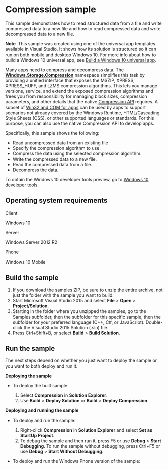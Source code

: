 ﻿<!---
  category: Data
--->

# Compression sample

This sample demonstrates how to read structured data from a file and write compressed data to a new file and how to read compressed data and write decompressed data to a new file.

**Note**  This sample was created using one of the universal app templates available in Visual Studio. It shows how its solution is structured so it can run on both mobile and desktop Windows 10. For more info about how to build a Windows 10 universal app, see [Build a Windows 10 universal app](http://msdn.microsoft.com/library/windows/apps/dn609832).

Many apps need to compress and decompress data. The [**Windows.Storage.Compression**](http://msdn.microsoft.com/library/windows/apps/br207698) namespace simplifies this task by providing a unified interface that exposes the MSZIP, XPRESS, XPRESS\_HUFF, and LZMS compression algorithms. This lets you manage versions, service, and extend the exposed compression algorithms and frees you from responsibility for managing block sizes, compression parameters, and other details that the native [Compression API](http://msdn.microsoft.com/library/windows/apps/hh437596) requires. A subset of [Win32 and COM for apps](http://go.microsoft.com/fwlink/p/?linkid=246262) can be used by apps to support scenarios not already covered by the Windows Runtime, HTML/Cascading Style Sheets (CSS), or other supported languages or standards. For this purpose, you can also use the native Compression API to develop apps.

Specifically, this sample shows the following:

-   Read uncompressed data from an existing file
-   Specify the compression algorithm to use.
-   Compress the data using the selected compression algorithm.
-   Write the compressed data to a new file.
-   Read the compressed data from a file.
-   Decompress the data.

To obtain the Windows 10 developer tools preview, go to [Windows 10 developer tools](https://dev.windows.com/en-us/downloads/windows-10-developer-tools).

## Operating system requirements

Client

Windows 10

Server

Windows Server 2012 R2

Phone

Windows 10 Mobile

## Build the sample

1. If you download the samples ZIP, be sure to unzip the entire archive, not just the folder with the sample you want to build. 
2. Start Microsoft Visual Studio 2015 and select **File** \> **Open** \> **Project/Solution**.
3. Starting in the folder where you unzipped the samples, go to the Samples subfolder, then the subfolder for this specific sample, then the subfolder for your preferred language (C++, C#, or JavaScript). Double-click the Visual Studio 2015 Solution (.sln) file.
4. Press Ctrl+Shift+B, or select **Build** \> **Build Solution**.

## Run the sample

The next steps depend on whether you just want to deploy the sample or you want to both deploy and run it.

**Deploying the sample**

-   To deploy the built sample:

    1.  Select **Compression** in **Solution Explorer**.
    2.  Use **Build** \> **Deploy Solution** or **Build** \> **Deploy Compression**.

**Deploying and running the sample**

-   To deploy and run the sample:

    1.  Right-click **Compression** in **Solution Explorer** and select **Set as StartUp Project**.
    2.  To debug the sample and then run it, press F5 or use **Debug** \> **Start Debugging**. To run the sample without debugging, press Ctrl+F5 or use **Debug** \> **Start Without Debugging**.
-   To deploy and run the Windows Phone version of the sample:


